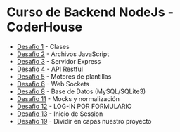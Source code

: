 # Curso de Backend NodeJs - CoderHouse

* [Desafio 1](https://github.com/santiagosuare/projectCH/tree/master/Desafio1) - Clases
* [Desafio 2](https://github.com/santiagosuare/projectCH/tree/master/Desafio2) - Archivos JavaScript
* [Desafio 3](https://github.com/santiagosuare/projectCH/tree/master/Desafio3) - Servidor Express
* [Desafio 4](https://github.com/santiagosuare/projectCH/tree/master/Desafio4) - API Restful
* [Desafio 5](https://github.com/santiagosuare/projectCH/tree/master/Desafio5) - Motores de plantillas
* [Desafio 6](https://github.com/santiagosuare/projectCH/tree/master/Desafio6) - Web Sockets
* [Desafio 8](https://github.com/santiagosuare/projectCH/tree/master/DesafioMySqlNode) - Base de Datos (MySQL/SQLite3)
* [Desafio 11](https://github.com/santiagosuare/projectCH/tree/master/DesafioMockAndNormalizr) - Mocks y normalización
* [Desafio 12](https://github.com/santiagosuare/projectCH/tree/master/webPagePractitioner) - LOG-IN POR FORMULARIO
* [Desafio 13](https://github.com/santiagosuare/projectCH/tree/master/webPagePractitioner) - Inicio de Session
* [Desafio 19](https://github.com/santiagosuare/projectCH/tree/master/webPagePractitioner) - Dividir en capas nuestro proyecto
